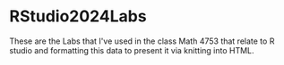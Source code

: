 # RStudio2024Labs
These are the Labs that I've used in the class Math 4753 that relate to R studio and formatting this data to present it via knitting into HTML. 
